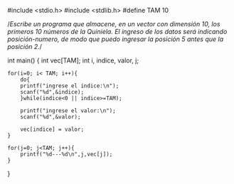 #include <stdio.h>
#include <stdlib.h>
#define TAM 10

/*Escribe un  programa que  almacene, en un vector con  dimensión  10,
los  primeros 10 números de la Quiniela.
El ingreso de los datos será indicando posición-numero,
de modo que puedo ingresar la posición 5 antes que la posición 2.*/

int main()
{
    int vec[TAM];
    int i, indice, valor, j;

    for(i=0; i< TAM; i++){
        do{
        printf("ingrese el indice:\n");
        scanf("%d",&indice);
        }while(indice<0 || indice>=TAM);

        printf("ingrese el valor:\n");
        scanf("%d",&valor);

        vec[indice] = valor;
    }

    for(j=0; j<TAM; j++){
        printf("%d---%d\n",j,vec[j]);
    }
}
